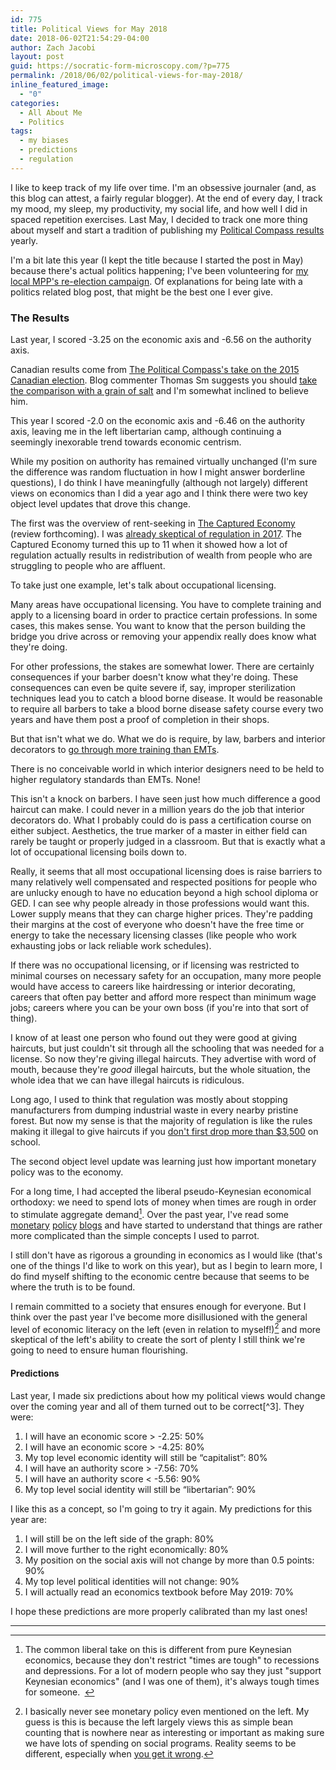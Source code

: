 ```yaml
---
id: 775
title: Political Views for May 2018
date: 2018-06-02T21:54:29-04:00
author: Zach Jacobi
layout: post
guid: https://socratic-form-microscopy.com/?p=775
permalink: /2018/06/02/political-views-for-may-2018/
inline_featured_image:
  - "0"
categories:
  - All About Me
  - Politics
tags:
  - my biases
  - predictions
  - regulation
---
```


I like to keep track of my life over time. I'm an obsessive journaler (and, as this blog can attest, a fairly regular blogger). At the end of every day, I track my mood, my sleep, my productivity, my social life, and how well I did in spaced repetition exercises. Last May, I decided to track one more thing about myself and start a tradition of publishing my <a href="{{ site.baseurl }}/2017/05/31/political-views-for-may-2017/">Political Compass results</a> yearly.

I'm a bit late this year (I kept the title because I started the post in May) because there's actual politics happening; I've been volunteering for <a href="https://www.catherinefife.com/">my local MPP's re-election campaign</a>. Of explanations for being late with a politics related blog post, that might be the best one I ever give.

<h3>The Results</h3>
Last year, I scored -3.25 on the economic axis and -6.56 on the authority axis.

Canadian results come from <a href="https://www.politicalcompass.org/canada2015">The Political Compass's take on the 2015 Canadian election</a>. Blog commenter Thomas Sm suggests you should <a href="{{ site.baseurl }}/2017/05/31/political-views-for-may-2017/#comment-3466">take the comparison with a grain of salt</a> and I'm somewhat inclined to believe him.

This year I scored -2.0 on the economic axis and -6.46 on the authority axis, leaving me in the left libertarian camp, although continuing a seemingly inexorable trend towards economic centrism.

While my position on authority has remained virtually unchanged (I'm sure the difference was random fluctuation in how I might answer borderline questions), I do think I have meaningfully (although not largely) different views on economics than I did a year ago and I think there were two key object level updates that drove this change.

The first was the overview of rent-seeking in <a href="https://global.oup.com/academic/product/the-captured-economy-9780190627768?cc=us&amp;lang=en&amp;">The Captured Economy</a> (review forthcoming). I was <a href="{{ site.baseurl }}/2017/07/26/meditations-on-regulation-or-the-case-of-the-10000-stairs/">already skeptical of regulation in 2017</a>. The Captured Economy turned this up to 11 when it showed how a lot of regulation actually results in redistribution of wealth from people who are struggling to people who are affluent.

To take just one example, let's talk about occupational licensing.

Many areas have occupational licensing. You have to complete training and apply to a licensing board in order to practice certain professions. In some cases, this makes sense. You want to know that the person building the bridge you drive across or removing your appendix really does know what they're doing.

For other professions, the stakes are somewhat lower. There are certainly consequences if your barber doesn't know what they're doing. These consequences can even be quite severe if, say, improper sterilization techniques lead you to catch a blood borne disease. It would be reasonable to require all barbers to take a blood borne disease safety course every two years and have them post a proof of completion in their shops.

But that isn't what we do. What we do is require, by law, barbers and interior decorators to <a href="http://www.aei.org/publication/barber-stricter-licensing-emt/">go through more training than EMTs</a>.

There is no conceivable world in which interior designers need to be held to higher regulatory standards than EMTs. None!

This isn't a knock on barbers. I have seen just how much difference a good haircut can make. I could never in a million years do the job that interior decorators do. What I probably could do is pass a certification course on either subject. Aesthetics, the true marker of a master in either field can rarely be taught or properly judged in a classroom. But that is exactly what a lot of occupational licensing boils down to.

Really, it seems that all most occupational licensing does is raise barriers to many relatively well compensated and respected positions for people who are unlucky enough to have no education beyond a high school diploma or GED. I can see why people already in those professions would want this. Lower supply means that they can charge higher prices. They're padding their margins at the cost of everyone who doesn't have the free time or energy to take the necessary licensing classes (like people who work exhausting jobs or lack reliable work schedules).

If there was no occupational licensing, or if licensing was restricted to minimal courses on necessary safety for an occupation, many more people would have access to careers like hairdressing or interior decorating, careers that often pay better and afford more respect than minimum wage jobs; careers where you can be your own boss (if you're into that sort of thing).

I know of at least one person who found out they were good at giving haircuts, but just couldn't sit through all the schooling that was needed for a license. So now they're giving illegal haircuts. They advertise with word of mouth, because they're <em>good</em> illegal haircuts, but the whole situation, the whole idea that we can have illegal haircuts is ridiculous.

Long ago, I used to think that regulation was mostly about stopping manufacturers from dumping industrial waste in every nearby pristine forest. But now my sense is that the majority of regulation is like the rules making it illegal to give haircuts if you <a href="http://www.algonquincollege.com/hospitalityandtourism/program/hairstyling/#feesexpenses">don't first drop more than $3,500</a> on school.

The second object level update was learning just how important monetary policy was to the economy.

For a long time, I had accepted the liberal pseudo-Keynesian economical orthodoxy: we need to spend lots of money when times are rough in order to stimulate aggregate demand[^1]. Over the past year, I've read some <a href="http://www.themoneyillusion.com/">monetary</a> <a href="http://jpkoning.blogspot.com/">policy</a> <a href="http://econlog.econlib.org/">blogs</a> and have started to understand that things are rather more complicated than the simple concepts I used to parrot.

I still don't have as rigorous a grounding in economics as I would like (that's one of the things I'd like to work on this year), but as I begin to learn more, I do find myself shifting to the economic centre because that seems to be where the truth is to be found.

I remain committed to a society that ensures enough for everyone. But I think over the past year I've become more disillusioned with the general level of economic literacy on the left (even in relation to myself!)[^2] and more skeptical of the left's ability to create the sort of plenty I still think we're going to need to ensure human flourishing.

<h4>Predictions</h4>
Last year, I made six predictions about how my political views would change over the coming year and all of them turned out to be correct[^3]. They were:
<ol>
 	<li>I will have an economic score &gt; -2.25: 50%</li>
 	<li>I will have an economic score &gt; -4.25: 80%</li>
 	<li>My top level economic identity will still be “capitalist”: 80%</li>
 	<li>I will have an authority score &gt; -7.56: 70%</li>
 	<li>I will have an authority score &lt; -5.56: 90%</li>
 	<li>My top level social identity will still be “libertarian”: 90%</li>
</ol>
I like this as a concept, so I'm going to try it again. My predictions for this year are:
<ol>
 	<li>I will still be on the left side of the graph: 80%</li>
 	<li>I will move further to the right economically: 80%</li>
 	<li>My position on the social axis will not change by more than 0.5 points: 90%</li>
 	<li>My top level political identities will not change: 90%</li>
 	<li>I will actually read an economics textbook before May 2019: 70%</li>
</ol>
I hope these predictions are more properly calibrated than my last ones!

<hr class="post-end" />

[^1]: The common liberal take on this is different from pure Keynesian economics, because they don't restrict "times are tough" to recessions and depressions. For a lot of modern people who say they just "support Keynesian economics" (and I was one of them), it's always tough times for someone. <strong> </strong>
[^2]: I basically never see monetary policy even mentioned on the left. My guess is this is because the left largely views this as simple bean counting that is nowhere near as interesting or important as making sure we have lots of spending on social programs. Reality seems to be different, especially when <a href="https://www.ft.com/content/d4c2f40e-5373-11e8-b3ee-41e0209208ec">you get it wrong</a>.
[^3]: This is probably more evidence that I'm <a href="{{ site.baseurl }}/2018/01/01/grading-my-2017-predictions/">under-confident</a>.
